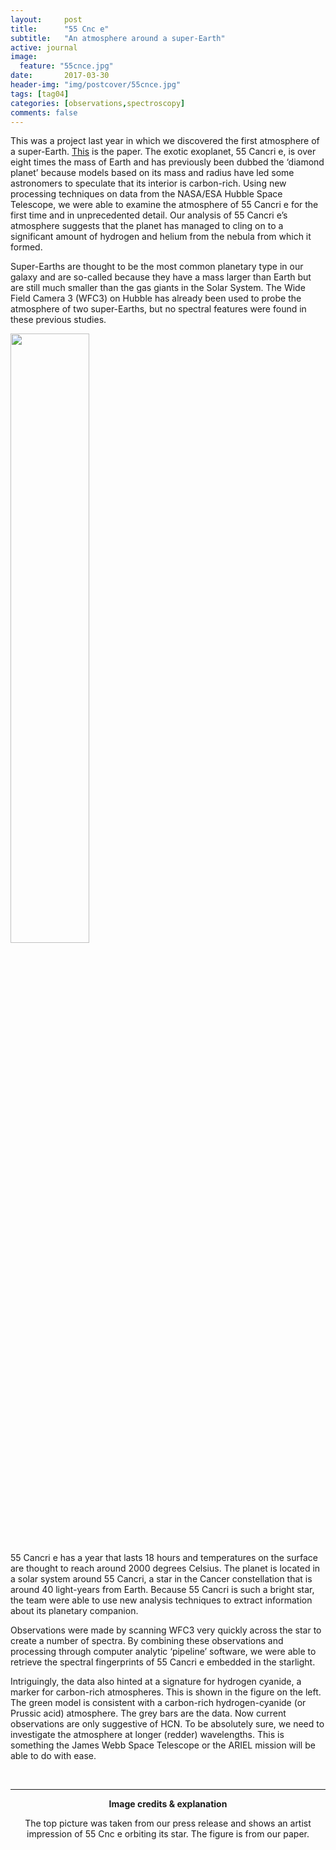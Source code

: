 ```yaml
---
layout:     post
title:      "55 Cnc e"
subtitle:   "An atmosphere around a super-Earth"
active: journal
image:
  feature: "55cnce.jpg"
date:       2017-03-30
header-img: "img/postcover/55cnce.jpg"
tags: [tag04]
categories: [observations,spectroscopy]
comments: false
---
```


This was a project last year in which we discovered the first atmosphere of a super-Earth. <a href='https://arxiv.org/abs/1511.08901' target="_blank">This</a> is the paper. 
The exotic exoplanet, 55 Cancri e, is over eight times the mass of Earth and has previously been dubbed the ‘diamond planet’ because models based on its mass and radius have led some astronomers to speculate that its interior is carbon-rich.
Using new processing techniques on data from the NASA/ESA Hubble Space Telescope, we were able to examine the atmosphere of 55 Cancri e for the first time and in unprecedented detail. 
Our analysis of 55 Cancri e’s atmosphere suggests that the planet has managed to cling on to a significant amount of hydrogen and helium from the nebula from which it formed.

Super-Earths are thought to be the most common planetary type in our galaxy and are so-called because they have a mass larger than Earth but are still much smaller than the gas giants in the Solar System. The Wide Field Camera 3 (WFC3) on Hubble has already been used to probe the atmosphere of two super-Earths, but no spectral features were found in these previous studies.

<div style="margin-left:auto;margin-right:auto;;display:block">
<img class="left" src="{{site.baseurl}}/img/55cnc_figure.jpg"  width="50%">
</div>
55 Cancri e has a year that lasts 18 hours and temperatures on the surface are thought to reach around 2000 degrees Celsius. The planet is located in a solar system around 55 Cancri, a star in the Cancer constellation that is around 40 light-years from Earth. Because 55 Cancri is such a bright star, the team were able to use new analysis techniques to extract information about its planetary companion. 

Observations were made by scanning WFC3 very quickly across the star to create a number of spectra.  By combining these observations and processing through computer analytic ‘pipeline’ software, we were able to retrieve the spectral fingerprints of 55 Cancri e embedded in the starlight.

Intriguingly, the data also hinted at a signature for hydrogen cyanide, a marker for carbon-rich atmospheres. This is shown in the figure on the left. The green model is consistent with a carbon-rich hydrogen-cyanide (or Prussic acid) atmosphere. The grey bars are the data. 
Now current observations are only suggestive of HCN. To be absolutely sure, we need to investigate the atmosphere at longer (redder) wavelengths. This is something the James Webb Space Telescope or the ARIEL mission will be able to do with ease. 

<br>
<hr class="medium">
<center><b> Image credits & explanation </b>
<p> The top picture was taken from our press release and shows an artist impression of 55 Cnc e orbiting its star. The figure is from our paper.</p>


